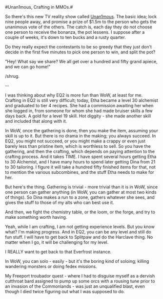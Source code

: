 #Unan1mous, Crafting in MMOs.#

So there's this new TV reality show called [Unan1mous](http://www.cnn.com/2006/SHOWBIZ/TV/02/15/television.unan1mous.reut/index.html). The basic idea; lock nine people away, and promise a prize of $1.5m to the person who gets the unanimous vote of the others. The catch is, each day they do not choose one person to receive the bonanza, the pot lessens. I suppose after a couple of weeks, it's down to ten bucks and a rusty quarter.

Do they really expect the contestants to be so greedy that they just don't decide in the first five minutes to pick one person to win, and split the pot?

"Hey! What say we share? We all get over a hundred and fifty grand apiece, and we can go home!"

/shrug.

--

I was thinking about why EQ2 is more fun than WoW, at least for me. Crafting in EQ2 is still very difficult; today, Etha became a level 30 alchemist and graduated to tier 4 recipes. She had a commission awaiting her when she logged in, from someone for whom she had made bruiser skills a few days back. A gold for a level 19 skill. Hot diggity - she made another skill and included that along with it.

In WoW, once the gathering is done, then you make the item, assuming your skill is up to it. But there is no drama in the making; you always succeed. In EQ2, you might not succeed, or you might make a crappy or even just barely less than pristine item, which is worthless to sell. So you have the gathering, and then the crafting, which depends on paying attention to the crafting process. And it takes TIME. I have spent several hours getting Etha to 30 Alchemist, and I have many hours to spend later getting Dina from 21 to 30 tailoring. I figure it will take a hundred fifty finished items for that, not to mention the various subcombines, and the stuff Etha needs to make for her.

But here's the thing. Gathering is trivial - more trivial than it is in WoW, since one person can gather anything (in WoW, you can gather at most two kinds of things). So Dina makes a run to a zone, gathers whatever she sees, and gives the stuff to those of my alts who can best use it.

And then, we fight the chemistry table, or the loom, or the forge, and try to make something worth having.

Yeah, while I am crafting, I am not getting experience levels. But you know what? I'm making progress. And in EQ2, you can be any level and still do fun stuff. I will have to get back to Splitpaw and do the Harclave thing. No matter when I go, it will be challenging for my level.

I REALLY want to get back to that Everfrost instance.

In WoW, you can solo - easily - but it's the boring kind of soloing; killing wandering monsters or doing fedex missions.

My Freeport troubador quest - where I had to disguise myself as a dervish cutthroat bard assigned to pump up some orcs with a rousing tune prior to an invasion of the Commonlands - was just an unqualified blast, even though I died twice figuring out what I was supposed to do.
